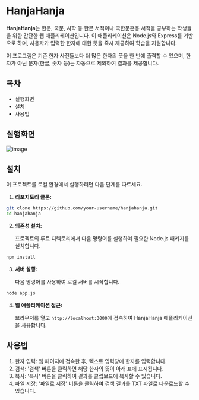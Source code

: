 # HanjaHanja

**HanjaHanja**는 한문, 국문, 사학 등 한문 서적이나 국한문혼용 서적을 공부하는 학생들을 위한 간단한 웹 애플리케이션입니다. 이 애플리케이션은 Node.js와 Express를 기반으로 하며, 사용자가 입력한 한자에 대한 뜻을 즉시 제공하여 학습을 지원합니다.

이 프로그램은 기존 한자 사전들보다 더 많은 한자의 뜻을 한 번에 출력할 수 있으며, 한자가 아닌 문자(한글, 숫자 등)는 자동으로 제외하여 결과를 제공합니다.

## 목차
- 실행화면
- 설치
- 사용법

## 실행화면
![image](https://github.com/user-attachments/assets/05583947-3076-4ffb-89a7-7600881f3748)

## 설치

이 프로젝트를 로컬 환경에서 실행하려면 다음 단계를 따르세요.

1. **리포지토리 클론:**

``` bash
git clone https://github.com/your-username/hanjahanja.git  
cd hanjahanja
```
  
2. **의존성 설치:**

   프로젝트의 루트 디렉토리에서 다음 명령어를 실행하여 필요한 Node.js 패키지를 설치합니다.
``` bash
npm install
```

3. **서버 실행:**

   다음 명령어를 사용하여 로컬 서버를 시작합니다.
```bash
node app.js
```

4. **웹 애플리케이션 접근:**

   브라우저를 열고 `http://localhost:3000`에 접속하여 HanjaHanja 애플리케이션을 사용합니다.

## 사용법

1. 한자 입력: 웹 페이지에 접속한 후, 텍스트 입력창에 한자를 입력합니다.
2. 검색: '검색' 버튼을 클릭하면 해당 한자의 뜻이 아래 표에 표시됩니다.
3. 복사: '복사' 버튼을 클릭하여 결과를 클립보드에 복사할 수 있습니다.
4. 파일 저장: '파일로 저장' 버튼을 클릭하여 검색 결과를 TXT 파일로 다운로드할 수 있습니다.
